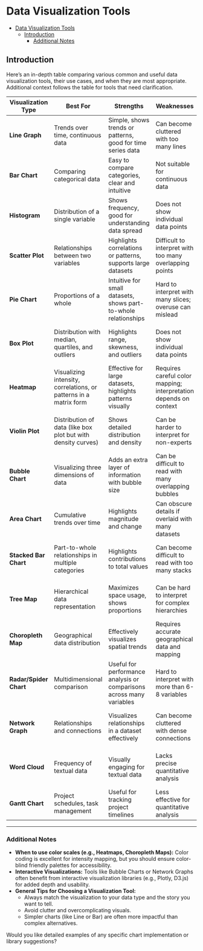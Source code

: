 # Data Visualization Tools

- [Data Visualization Tools](#data-visualization-tools)
  - [Introduction](#introduction)
    - [Additional Notes](#additional-notes)

## Introduction

Here’s an in-depth table comparing various common and useful data visualization tools, their use cases, and when they are most appropriate. Additional context follows the table for tools that need clarification.

| **Visualization Type** | **Best For**                                                      | **Strengths**                                                        | **Weaknesses**                                                    | **Example Use Case**                                           |
| ---------------------- | ----------------------------------------------------------------- | -------------------------------------------------------------------- | ----------------------------------------------------------------- | -------------------------------------------------------------- |
| **Line Graph**         | Trends over time, continuous data                                 | Simple, shows trends or patterns, good for time series data          | Can become cluttered with too many lines                          | Tracking stock prices or website traffic over months           |
| **Bar Chart**          | Comparing categorical data                                        | Easy to compare categories, clear and intuitive                      | Not suitable for continuous data                                  | Comparing sales numbers across different products              |
| **Histogram**          | Distribution of a single variable                                 | Shows frequency, good for understanding data spread                  | Does not show individual data points                              | Visualizing age distribution of a population                   |
| **Scatter Plot**       | Relationships between two variables                               | Highlights correlations or patterns, supports large datasets         | Difficult to interpret with too many overlapping points           | Exploring relationship between study time and exam scores      |
| **Pie Chart**          | Proportions of a whole                                            | Intuitive for small datasets, shows part-to-whole relationships      | Hard to interpret with many slices; overuse can mislead           | Showing percentage market share among competitors              |
| **Box Plot**           | Distribution with median, quartiles, and outliers                 | Highlights range, skewness, and outliers                             | Does not show individual data points                              | Comparing income distribution between genders                  |
| **Heatmap**            | Visualizing intensity, correlations, or patterns in a matrix form | Effective for large datasets, highlights patterns visually           | Requires careful color mapping; interpretation depends on context | Correlation matrix for multiple variables                      |
| **Violin Plot**        | Distribution of data (like box plot but with density curves)      | Shows detailed distribution and density                              | Can be harder to interpret for non-experts                        | Comparing distributions of test scores for multiple groups     |
| **Bubble Chart**       | Visualizing three dimensions of data                              | Adds an extra layer of information with bubble size                  | Can be difficult to read with many overlapping bubbles            | Comparing sales, profit, and market size across regions        |
| **Area Chart**         | Cumulative trends over time                                       | Highlights magnitude and change                                      | Can obscure details if overlaid with many datasets                | Tracking market share growth over years                        |
| **Stacked Bar Chart**  | Part-to-whole relationships in multiple categories                | Highlights contributions to total values                             | Can become difficult to read with too many stacks                 | Analyzing revenue from multiple sources over quarters          |
| **Tree Map**           | Hierarchical data representation                                  | Maximizes space usage, shows proportions                             | Can be hard to interpret for complex hierarchies                  | Visualizing revenue share by product category and sub-category |
| **Choropleth Map**     | Geographical data distribution                                    | Effectively visualizes spatial trends                                | Requires accurate geographical data and mapping                   | Mapping unemployment rates across regions                      |
| **Radar/Spider Chart** | Multidimensional comparison                                       | Useful for performance analysis or comparisons across many variables | Hard to interpret with more than 6-8 variables                    | Comparing features of different products                       |
| **Network Graph**      | Relationships and connections                                     | Visualizes relationships in a dataset effectively                    | Can become cluttered with dense connections                       | Mapping social networks or supply chain connections            |
| **Word Cloud**         | Frequency of textual data                                         | Visually engaging for textual data                                   | Lacks precise quantitative analysis                               | Displaying most frequent words in customer feedback            |
| **Gantt Chart**        | Project schedules, task management                                | Useful for tracking project timelines                                | Less effective for quantitative analysis                          | Planning and tracking project milestones                       |

---

### Additional Notes

- **When to use color scales (e.g., Heatmaps, Choropleth Maps):** Color coding is excellent for intensity mapping, but you should ensure color-blind friendly palettes for accessibility.
- **Interactive Visualizations:** Tools like Bubble Charts or Network Graphs often benefit from interactive visualization libraries (e.g., Plotly, D3.js) for added depth and usability.
- **General Tips for Choosing a Visualization Tool:**
  - Always match the visualization to your data type and the story you want to tell.
  - Avoid clutter and overcomplicating visuals.
  - Simpler charts (like Line or Bar) are often more impactful than complex alternatives.

Would you like detailed examples of any specific chart implementation or library suggestions?
